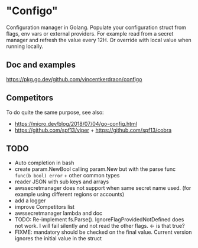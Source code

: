 # "Configo"

Configuration manager in Golang. Populate your configuration struct from flags, env vars or external providers.
For example read from a secret manager and refresh the value every 12H. Or override with local value when running locally.

## Doc and examples

https://pkg.go.dev/github.com/vincentkerdraon/configo

## Competitors

To do quite the same purpose, see also:
- https://micro.dev/blog/2018/07/04/go-config.html
- https://github.com/spf13/viper + https://github.com/spf13/cobra

## TODO

- Auto completion in bash
- create param.NewBool calling param.New but with the parse func `func(b bool) error` + other common types
- reader JSON with sub keys and arrays
- awssecretmanager does not support when same secret name used. (for example using different regions or accounts)
- add a logger
- improve Competitors list
- awssecretmanager lambda and doc
- TODO: Re-implement fs.Parse(). IgnoreFlagProvidedNotDefined does not work. I will fail silently and not read the other flags. <- is that true?
- FIXME: mandatory should be checked on the final value. Current version ignores the initial value in the struct
